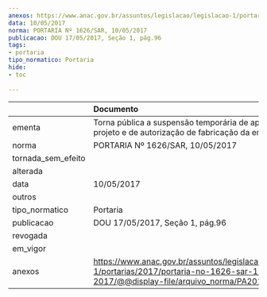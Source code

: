 ```yaml
---
anexos: https://www.anac.gov.br/assuntos/legislacao/legislacao-1/portarias/2017/portaria-no-1626-sar-10-05-2017/@@display-file/arquivo_norma/PA2017-1626.pdf
data: 10/05/2017
norma: PORTARIA Nº 1626/SAR, 10/05/2017
publicacao: DOU 17/05/2017, Seção 1, pág.96
tags:
- portaria
tipo_normatico: Portaria
hide: 
- toc 
 
---
```


|                    | Documento                                                                                                                                            |
|:-------------------|:-----------------------------------------------------------------------------------------------------------------------------------------------------|
| ementa             | Torna pública a suspensão temporária de aprovação de projeto e de autorização de fabricação da embalagem.                                            |
| norma              | PORTARIA Nº 1626/SAR, 10/05/2017                                                                                                                     |
| tornada_sem_efeito |                                                                                                                                                      |
| alterada           |                                                                                                                                                      |
| data               | 10/05/2017                                                                                                                                           |
| outros             |                                                                                                                                                      |
| tipo_normatico     | Portaria                                                                                                                                             |
| publicacao         | DOU 17/05/2017, Seção 1, pág.96                                                                                                                      |
| revogada           |                                                                                                                                                      |
| em_vigor           |                                                                                                                                                      |
| anexos             | https://www.anac.gov.br/assuntos/legislacao/legislacao-1/portarias/2017/portaria-no-1626-sar-10-05-2017/@@display-file/arquivo_norma/PA2017-1626.pdf |